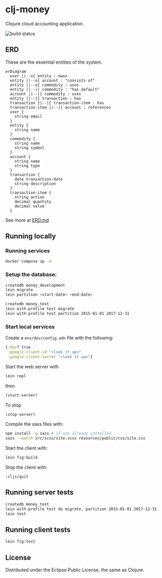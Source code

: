 # clj-money
Clojure cloud accounting application

![build status](https://github.com/dgknght/clj-money/actions/workflows/clojure.yml/badge.svg)

## ERD
These are the essential entities of the system.
```mermaid
erDiagram
  user ||--o{ entity : owns
  entity ||--o{ account : "consists of"
  entity ||--o{ commodity : uses
  entity ||--|| commodity : "has default"
  account ||--|{ commodity : uses
  entity ||--|{ transaction : has
  transaction }|--|{ transaction-item : has
  transaction-item ||--|| account : references
  user {
    string email
  }
  entity {
    string name
  }
  commodity {
    string name
    string symbol
  }
  account {
    string name
    string type
  }
  transaction {
    date transaction-date
    string description
  }
  transaction-item {
    string action
    decimal quantity
    decimal value
  }
```
See more at [ERD.md](ERD.md)

## Running locally

### Running services
```bash
docker compose up -d
```

### Setup the database:
```bash
createdb money_development
lein migrate
lein partition <start-date> <end-date>

createdb money_test
lein with-profile test migrate
lein with-profile test partition 2015-01-01 2017-12-31
```

### Start local services
Create a `env/dev/config.edn` file with the following:
```clojure
{:dev? true
 :google-client-id "<look it up>"
 :google-client-secret "<look it up>"}
```
Start the web server with
```bash
lein repl
```
then
```clojure
(start-server)
```
To stop
```clojure
(stop-server)

```
Compile the sass files with:
```bash
npm install -g sass # if not already installed
sass --watch src/scss/site.scss resources/public/css/site.css
```
Start the client with:
```bash
lein fig:build
```
Stop the client with:
```
:cljs/quit
```

## Running server tests
```bash
createdb money_test
lein with-profile test do migrate, partition 2015-01-01 2017-12-31
lein test
```

## Running client tests
```bash
lein fig:test
```

## License
Distributed under the Eclipse Public License, the same as Clojure.

